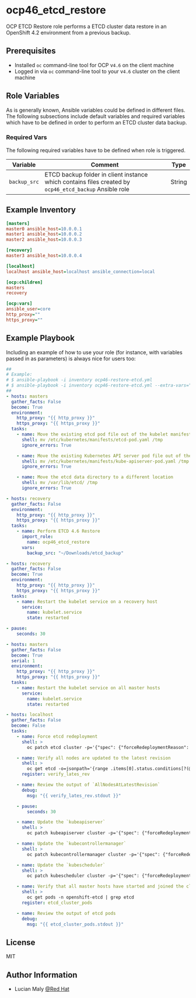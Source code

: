 ocp46_etcd_restore
=========

OCP ETCD Restore role performs a ETCD cluster data restore in an OpenShift 4.2 environment from a previous backup.


Prerequisites
--------------

- Installed `oc` command-line tool for OCP v`4.6` on the client machine
- Logged in via `oc` command-line tool to your v`4.6` cluster on the client machine


Role Variables
--------------

As is generally known, Ansible variables could be defined in different files. The following subsections include default variables and required variables which have to be defined in order to perform an ETCD cluster data backup.

### Required Vars

The following required variables have to be defined when role is triggered.

|Variable|Comment|Type|
|---|---|---|
|`backup_src`|ETCD backup folder in client instance which contains files created by `ocp46_etcd_backup` Ansible role|String|

Example Inventory
-----------------

```ini
[masters]
master0 ansible_host=10.0.0.1
master1 ansible_host=10.0.0.2
master2 ansible_host=10.0.0.3

[recovery]
master3 ansible_host=10.0.0.4

[localhost]
localhost ansible_host=localhost ansible_connection=local

[ocp:children]
masters
recovery

[ocp:vars]
ansible_user=core
http_proxy=""
https_proxy=""
```

Example Playbook
----------------

Including an example of how to use your role (for instance, with variables passed in as parameters) is always nice for users too:

```yaml
##
# Example:
# $ ansible-playbook -i inventory ocp46-restore-etcd.yml
# $ ansible-playbook -i inventory ocp46-restore-etcd.yml --extra-vars="backup_src=/tmp/etcd_backup"
##
- hosts: masters
  gather_facts: False
  become: True
  environment:
    http_proxy: "{{ http_proxy }}"
    https_proxy: "{{ https_proxy }}"
  tasks:
    - name: Move the existing etcd pod file out of the kubelet manifest directory
      shell: mv /etc/kubernetes/manifests/etcd-pod.yaml /tmp
      ignore_errors: True

    - name: Move the existing Kubernetes API server pod file out of the kubelet manifest directory
      shell: mv /etc/kubernetes/manifests/kube-apiserver-pod.yaml /tmp
      ignore_errors: True

    - name: Move the etcd data directory to a different location
      shell: mv /var/lib/etcd/ /tmp
      ignore_errors: True

- hosts: recovery
  gather_facts: False
  environment:
    http_proxy: "{{ http_proxy }}"
    https_proxy: "{{ https_proxy }}"
  tasks:
    - name: Perform ETCD 4.6 Restore
      import_role:
        name: ocp46_etcd_restore
      vars:
        backup_src: "~/Downloads/etcd_backup"

- hosts: recovery
  gather_facts: False
  become: True
  environment:
    http_proxy: "{{ http_proxy }}"
    https_proxy: "{{ https_proxy }}"
  tasks:
    - name: Restart the kubelet service on a recovery host
      service:
        name: kubelet.service
        state: restarted

- pause:
    seconds: 30

- hosts: masters
  gather_facts: False
  become: True
  serial: 1
  environment:
    http_proxy: "{{ http_proxy }}"
    https_proxy: "{{ https_proxy }}"
  tasks:
    - name: Restart the kubelet service on all master hosts
      service:
        name: kubelet.service
        state: restarted

- hosts: localhost
  gather_facts: False
  become: False
  tasks:
    - name: Force etcd redeployment
      shell: >
        oc patch etcd cluster -p='{"spec": {"forceRedeploymentReason": "recovery-'"$( date --rfc-3339=ns )"'"}}' --type=merge

    - name: Verify all nodes are updated to the latest revision
      shell: >
        oc get etcd -o=jsonpath='{range .items[0].status.conditions[?(@.type=="NodeInstallerProgressing")]}{.reason}{"\n"}{.message}{"\n"}'
      register: verify_lates_rev

    - name: Review the output of `AllNodesAtLatestRevision`
      debug:
        msg: "{{ verify_lates_rev.stdout }}"

    - pause:
        seconds: 30

    - name: Update the `kubeapiserver`
      shell: >
        oc patch kubeapiserver cluster -p='{"spec": {"forceRedeploymentReason": "recovery-'"$( date --rfc-3339=ns )"'"}}' --type=merge

    - name: Update the `kubecontrollermanager`
      shell: >
        oc patch kubecontrollermanager cluster -p='{"spec": {"forceRedeploymentReason": "recovery-'"$( date --rfc-3339=ns )"'"}}' --type=merge

    - name: Update the `kubescheduler`
      shell: >
        oc patch kubescheduler cluster -p='{"spec": {"forceRedeploymentReason": "recovery-'"$( date --rfc-3339=ns )"'"}}' --type=merge

    - name: Verify that all master hosts have started and joined the cluster
      shell: >
        oc get pods -n openshift-etcd | grep etcd
      register: etcd_cluster_pods

    - name: Review the output of etcd pods
      debug:
        msg: "{{ etcd_cluster_pods.stdout }}"
```

License
-------

MIT

Author Information
------------------

- Lucian Maly [@Red Hat](https://github.com/redhatofficial)
